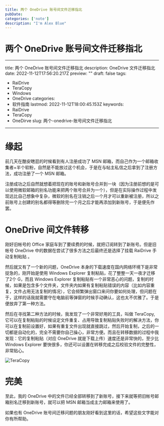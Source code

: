 ```yaml
---
title: 两个 OneDrive 账号间文件迁移指北
pubDate: 
categories: ['note']
description: "I'm Alex Blue"
---
```


# 两个 OneDrive 账号间文件迁移指北

---
title: 两个 OneDrive 账号间文件迁移指北
description: OneDrive 文件迁移指北
date: 2022-11-12T17:56:20.217Z
preview: ""
draft: false
tags:
  - RaiDrive
  - TeraCopy
  - Windows
  - OneDrive
categories:
  - 软件指南
lastmod: 2022-11-12T18:00:45.153Z
keywords:
  - RaiDrive
  - TeraCopy
  - OneDirve
slug: 两个-onedrive-账号间文件迁移指北
---

# 缘起
前几天在酷安瞎逛的时候看到有人注册成功了 MSN 邮箱，而自己作为一个邮箱收集者+半个软粉，自然是不能放过这个机会，于是在与帖主私信之后拿到了注册方法，成功注册了一个 MSN 邮箱。

注册成功之后自然就想着把现在的账号和新账号合并到一块（因为注册前想的是可以使用微软邮箱的别名功能来把两个账号合并为一个），但是在实际操作过程中发现远比自己想象中复杂，微软的别名在注销之后一个月才可以重新被注册，所以之前账号上创建的别名都得等删除完一个月之后才能再添加到新账号，于是便先作罢。

# OneDrive 间文件转移
刚好旧帐号的 Office 家庭车到了要续费的时候，就把订阅转到了新账号。但是旧帐号 OneDrive 中的数据在尝试了很多方法之后最终还是选择了挂载 RaiDrive 手动复制粘贴 。

然后就又有了一个新的问题，OneDrive 本身的下载速度在国内网络环境下是非常捉急的，刚开始是使用 Windows Explorer 复制粘贴，花了整整一天一夜才迁移了2个 G，而且 Windows Explorer 复制粘贴有一个非常恶心的问题，复制的时候，如果是包含多个文件夹，文件夹内如果有复制粘贴错误的内容（比如内容重复，文件占用无法复制的情况），它会频繁弹出窗口来问你要如何处理，但问题在于，这样的话我就需要守在电脑前等弹窗的时候手动确认，这也太不优雅了。于是便放弃了第一种方法。

然后在寻找第二种方法的时候，我发现了一个非常好用的工具，叫做 TeraCopy, 它可以在复制粘贴的时候设定文件重复、占用导致复制粘贴失败时的解决方法，你可以在复制前设置好，如果有重复文件出现就直接跳过，然后开始复制，之后的一切都是自动化的，完全不需要你自己操心，非常方便。而且在转移数据的过程中我发现：它的复制粘贴（对应 OneDrive 就是下载上传）速度还是非常快的，至少比 Windows Explorer 要快很多，你还可以设置在转移完成之后校验文件的完整性，非常贴心。

![TeraCopy](./attachments/1668274573341.png)


# 完美
至此，我的 OneDrive 中的文件已经全部转移到了新账号，接下来就等把旧帐号邮箱别名迁移到新账号，就可以把 MSN 邮箱当成主力邮箱来使用了。

如果也有 OneDrive 账号间迁移问题的朋友刚好看到这里的话，希望这些文字能对你有所帮助。